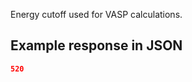 Energy cutoff used for VASP calculations.







































## Example response in JSON

```json
520
```

